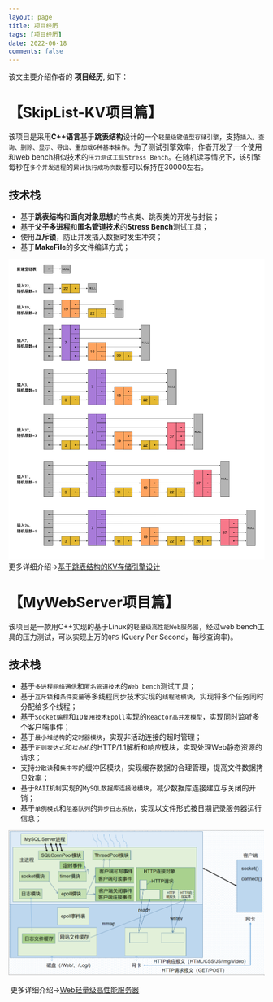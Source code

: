 ```yaml
---
layout: page
title: 项目经历
tags: [项目经历]
date: 2022-06-18
comments: false
---
```


该文主要介绍作者的 <b>项目经历</b>, 如下：

# 【SkipList-KV项目篇】

​		该项目是采用**C++语言**基于**跳表结构**设计的一个`轻量级键值型存储引擎`，支持`插入、查询、删除、显示、导出、重加载6种基本操作`。为了测试引擎效率，作者开发了一个使用和web bench相似技术的`压力测试工具Stress Bench`。在随机读写情况下，该引擎每秒在`多个并发进程`的`累计执行成功次数`都可以保持在30000左右。

## 技术栈

* 基于**跳表结构**和**面向对象思想**的节点类、跳表类的开发与封装；
* 基于**父子多进程**和**匿名管道技术**的**Stress Bench**测试工具；
* 使用**互斥锁**，防止并发插入数据时发生冲突；
* 基于**MakeFile**的多文件编译方式；

![项目展示图](../img-post/项目背景/【学习项目】基于跳表结构的KV存储引擎设计/跳表的插入原理.png)更多详细介绍->[基于跳表结构的KV存储引擎设计](../_posts/2022-07-09-[学习项目]基于跳表结构的KV存储引擎设计.md)

# 【MyWebServer项目篇】

​         该项目是一款用C++实现的基于Linux的`轻量级高性能Web服务器`，经过web bench工具的压力测试，可以实现上万的`QPS` (Query Per Second，每秒查询率)。

## 技术栈

* 基于`多进程网络通信`和`匿名管道技术`的`Web bench`测试工具；
* 基于`互斥锁`和`条件变量`等多线程同步技术实现的`线程池模块`，实现将多个任务同时分配给多个线程；
* 基于`Socket编程`和`IO复用技术Epoll`实现的`Reactor高并发模型`，实现同时监听多个客户端事件；
* 基于`最小堆结构`的`定时器模块`，实现非活动连接的超时管理；
* 基于`正则表达式`和`状态机`的HTTP/1.1解析和响应模块，实现处理Web静态资源的请求；
* 支持`分散读`和`集中写`的缓冲区模块，实现缓存数据的合理管理，提高文件数据拷贝效率；
* 基于`RAII机制`实现的`MySQL数据库连接池模块`，减少数据库连接建立与关闭的开销；
* 基于`单例模式`和`阻塞队列`的`异步日志系统`，实现以文件形式按日期记录服务器运行信息；

![项目展示图](../img-post/项目背景/【学习项目】Web简易服务器项目/Web服务器模块关系.png)

​		更多详细介绍->[Web轻量级高性能服务器](../_posts/2022-06-18-【项目复现】Web轻量级高性能服务器.md)

